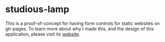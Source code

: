 # studious-lamp

This is a proof-of-concept for having form controls for static websites on gh-pages. To learn more about why I made this, and the design of this application, please visit its [website](https://aveline-art.github.io/studious-lamp/).